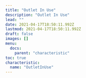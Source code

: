 ```yaml
---
title: "Outlet In Use"
description: "Outlet In Use"
lead: ""
date: 2021-04-17T18:50:11.992Z
lastmod: 2021-04-17T18:50:11.992Z
draft: false
images: []
menu:
  docs:
    parent: "characteristic"
toc: true
characteristic:
  name: "OutletInUse"
---
```

